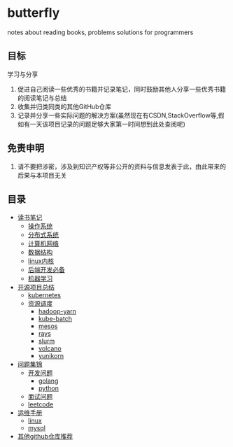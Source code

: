# butterfly

notes about reading books, problems solutions for programmers

## 目标

学习与分享

  1. 促进自己阅读一些优秀的书籍并记录笔记，同时鼓励其他人分享一些优秀书籍的阅读笔记与总结
  2. 收集并归类同类的其他GitHub仓库
  3. 记录并分享一些实际问题的解决方案(虽然现在有CSDN,StackOverflow等,假如有一天该项目记录的问题足够大家第一时间想到此处查阅呢)

## 免责申明

  1. 请不要把涉密，涉及到知识产权等非公开的资料与信息发表于此，由此带来的后果与本项目无关

## 目录

- [读书笔记](读书笔记/README.md)
  - [操作系统](读书笔记/操作系统/README.md)
  - [分布式系统](读书笔记/分布式系统/README.md)
  - [计算机网络](读书笔记/计算机网络/README.md)
  - [数据结构](读书笔记/数据结构/README.md)
  - [linux内核](读书笔记/linux内核/README.md)
  - [后端开发必备](./读书笔记/后端开发必备/README.md)
  - [机器学习](./读书笔记/机器学习/README.md)
- [开源项目总结](开源项目总结/README.md)
  - [kubernetes](./开源项目总结/云原生/kubernetes/kubernetes.md)
  - [资源调度](./开源项目总结/资源调度/资源调度.md)
    - [hadoop-yarn](./开源项目总结/资源调度/hadoop-yarn.md)
    - [kube-batch](./开源项目总结/资源调度/kube-batch.md)
    - [mesos](./开源项目总结/资源调度/mesos.md)
    - [rays](./开源项目总结/资源调度/rays.md)
    - [slurm](./开源项目总结/资源调度/slurm.md)
    - [volcano](./开源项目总结/资源调度/volcano.md)
    - [yunikorn](./开源项目总结/资源调度/yunikorn.md)
- [问题集锦](./问题集锦/README.md)
  - [开发问题](./问题集锦/开发问题/README.md)
    - [golang](./问题集锦/开发问题/golang/golang.md)
    - [python](./问题集锦/开发问题/python/python.md)
  - [面试问题](./问题集锦/面试问题/README.md)
  - [leetcode](./问题集锦/leetcode/README.md)
- [运维手册](./运维手册/运维手册.md)
  - [linux](./运维手册/linux/linux.md)
  - [mysql](./运维手册/mysql/mysql.md)
- [其他github仓库推荐](./github仓库/README.md)

